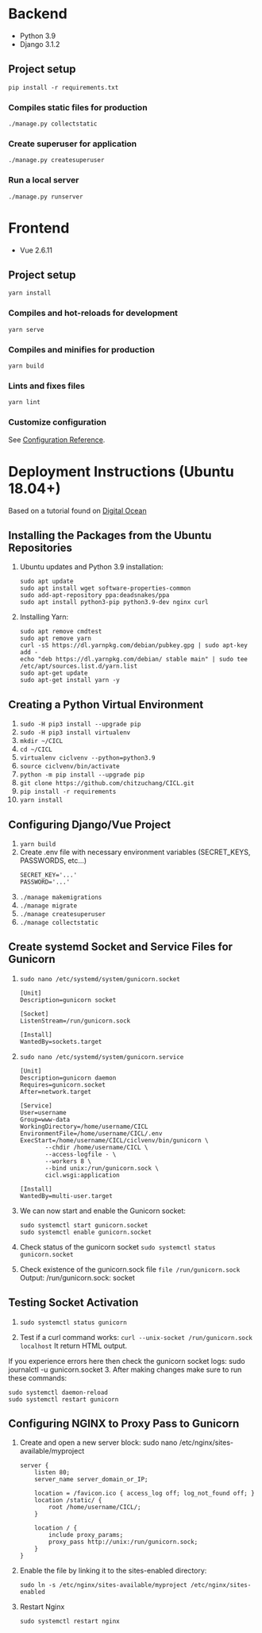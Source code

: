 # Backend

- Python 3.9
- Django 3.1.2

## Project setup

```
pip install -r requirements.txt
```

### Compiles static files for production

```
./manage.py collectstatic
```

### Create superuser for application

```
./manage.py createsuperuser
```

### Run a local server

```
./manage.py runserver
```

# Frontend

- Vue 2.6.11

## Project setup

```
yarn install
```

### Compiles and hot-reloads for development

```
yarn serve
```

### Compiles and minifies for production

```
yarn build
```

### Lints and fixes files

```
yarn lint
```

### Customize configuration

See [Configuration Reference](https://cli.vuejs.org/config/).

# Deployment Instructions (Ubuntu 18.04+)

Based on a tutorial found on [Digital Ocean](https://www.digitalocean.com/community/tutorials/how-to-set-up-django-with-postgres-nginx-and-gunicorn-on-ubuntu-18-04)

## Installing the Packages from the Ubuntu Repositories

1. Ubuntu updates and Python 3.9 installation:

   ```Shell
   sudo apt update
   sudo apt install wget software-properties-common
   sudo add-apt-repository ppa:deadsnakes/ppa
   sudo apt install python3-pip python3.9-dev nginx curl
   ```

2. Installing Yarn:

   ```Shell
   sudo apt remove cmdtest
   sudo apt remove yarn
   curl -sS https://dl.yarnpkg.com/debian/pubkey.gpg | sudo apt-key add -
   echo "deb https://dl.yarnpkg.com/debian/ stable main" | sudo tee /etc/apt/sources.list.d/yarn.list
   sudo apt-get update
   sudo apt-get install yarn -y
   ```

## Creating a Python Virtual Environment

1. `sudo -H pip3 install --upgrade pip`
2. `sudo -H pip3 install virtualenv`
3. `mkdir ~/CICL`
4. `cd ~/CICL`
5. `virtualenv ciclvenv --python=python3.9`
6. `source ciclvenv/bin/activate`
7. `python -m pip install --upgrade pip`
8. `git clone https://github.com/chitzuchang/CICL.git`
9. `pip install -r requirements`
10. `yarn install`

## Configuring Django/Vue Project

1. `yarn build`
2. Create .env file with necessary environment variables (SECRET_KEYS, PASSWORDS, etc...)
   ```
   SECRET_KEY='...'
   PASSWORD='...'
   ```
3. `./manage makemigrations`
4. `./manage migrate`
5. `./manage createsuperuser`
6. `./manage collectstatic`

## Create systemd Socket and Service Files for Gunicorn

1. `sudo nano /etc/systemd/system/gunicorn.socket`

   ```
   [Unit]
   Description=gunicorn socket

   [Socket]
   ListenStream=/run/gunicorn.sock

   [Install]
   WantedBy=sockets.target
   ```

2. `sudo nano /etc/systemd/system/gunicorn.service`

   ```
   [Unit]
   Description=gunicorn daemon
   Requires=gunicorn.socket
   After=network.target

   [Service]
   User=username
   Group=www-data
   WorkingDirectory=/home/username/CICL
   EnvironmentFile=/home/username/CICL/.env
   ExecStart=/home/username/CICL/ciclvenv/bin/gunicorn \
          --chdir /home/username/CICL \
          --access-logfile - \
          --workers 8 \
          --bind unix:/run/gunicorn.sock \
          cicl.wsgi:application

   [Install]
   WantedBy=multi-user.target
   ```

3. We can now start and enable the Gunicorn socket:

   ```Shell
   sudo systemctl start gunicorn.socket
   sudo systemctl enable gunicorn.socket
   ```

4. Check status of the gunicorn socket
   `sudo systemctl status gunicorn.socket`

5. Check existence of the gunicorn.sock file
   `file /run/gunicorn.sock`
   Output: /run/gunicorn.sock: socket

## Testing Socket Activation

1. `sudo systemctl status gunicorn`

2. Test if a curl command works:
   `curl --unix-socket /run/gunicorn.sock localhost`
   It return HTML output.

If you experience errors here then check the gunicorn socket logs:
sudo journalctl -u gunicorn.socket 3. After making changes make sure to run these commands:

```Shell
sudo systemctl daemon-reload
sudo systemctl restart gunicorn
```

## Configuring NGINX to Proxy Pass to Gunicorn

1. Create and open a new server block:
   sudo nano /etc/nginx/sites-available/myproject

   ```Shell
   server {
       listen 80;
       server_name server_domain_or_IP;

       location = /favicon.ico { access_log off; log_not_found off; }
       location /static/ {
           root /home/username/CICL/;
       }

       location / {
           include proxy_params;
           proxy_pass http://unix:/run/gunicorn.sock;
       }
   }
   ```

2. Enable the file by linking it to the sites-enabled directory:

   ```Shell
   sudo ln -s /etc/nginx/sites-available/myproject /etc/nginx/sites-enabled
   ```

3. Restart Nginx
   ```Shell
   sudo systemctl restart nginx
   ```
